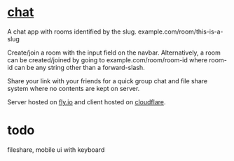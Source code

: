 # [chat](https://chat.mjlee.dev)
A chat app with rooms identified by the slug.
example.com/room/this-is-a-slug

Create/join a room with the input field on the navbar. 
Alternatively, a room can be created/joined by going to example.com/room/room-id
where room-id can be any string other than a forward-slash.

Share your link with your friends for a quick group chat and file share system
where no contents are kept on server.

Server hosted on [fly.io](https://fly.io) and client hosted on [cloudflare](https://cloudflare.com).

# todo
fileshare,
mobile ui with keyboard
